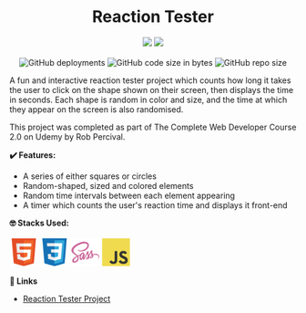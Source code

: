 <div align="center">
  
<h1>Reaction Tester</h1>

![](https://api.checklyhq.com/v1/badges/checks/fb792c2c-5456-4bc4-a86a-2ccecf962320?style=for-the-badge&theme=dark) ![](https://api.checklyhq.com/v1/badges/checks/fb792c2c-5456-4bc4-a86a-2ccecf962320?style=for-the-badge&theme=dark&responseTime=true) <br><br> ![GitHub deployments](https://img.shields.io/github/deployments/asbhogal/JavaScript-Reaction-Tester-Project/production?label=DEPLOYMENT%20STATE&style=for-the-badge&labelColor=000) ![GitHub code size in bytes](https://img.shields.io/github/languages/code-size/asbhogal/JavaScript-Reaction-Tester-Project?style=for-the-badge&labelColor=000) ![GitHub repo size](https://img.shields.io/github/repo-size/asbhogal/JavaScript-Reaction-Tester-Project?color=blueviolet&style=for-the-badge&labelColor=000)

</div>

A fun and interactive reaction tester project which counts how long it takes the user to click on the shape shown on their screen, then displays the time in seconds. Each shape is random in color and size, and the time at which they appear on the screen is also randomised.

This project was completed as part of The Complete Web Developer Course 2.0 on Udemy by Rob Percival.

<strong>:heavy_check_mark: Features:</strong><br>
  - A series of either squares or circles
  - Random-shaped, sized and colored elements
  - Random time intervals between each element appearing
  - A timer which counts the user's reaction time and displays it front-end

<strong>:nerd_face: Stacks Used:</strong><br>
<br>
<a target="_blank" rel="noopener noreferrer" href="https://github.com/devicons/devicon/blob/master/icons/html5/html5-original.svg"><img src="https://github.com/devicons/devicon/raw/master/icons/html5/html5-original.svg" alt="html5" width="50" height="50" style="max-width:100%;"></a>
<a target="_blank" rel="noopener noreferrer" href="https://github.com/devicons/devicon/blob/master/icons/css3/css3-original.svg"><img src="https://github.com/devicons/devicon/raw/master/icons/css3/css3-original.svg" alt="css3" width="50" height="50" style="max-width:100%;"></a>
<a target="_blank" rel="noopener noreferrer" href="https://github.com/devicons/devicon/blob/master/icons/sass/sass-original.svg"><img src="https://github.com/devicons/devicon/blob/master/icons/sass/sass-original.svg" alt="sass" width="50" height="50" style="max-width:100%;"></a>
<a target="_blank" rel="noopener noreferrer" href="https://github.com/devicons/devicon/blob/master/icons/javascript/javascript-original.svg"><img src="https://github.com/devicons/devicon/raw/master/icons/javascript/javascript-original.svg" alt="JavaScript" width="50" height="50" style="max-width:100%;"></a>

<strong>:link: Links</strong><br>
 - <a target="_blank" href="https://java-script-reaction-tester-project.vercel.app/">Reaction Tester Project</a>